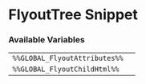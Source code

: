 # FlyoutTree Snippet

### Available Variables
|||
|---|---|
| `%%GLOBAL_FlyoutAttributes%%` |
| `%%GLOBAL_FlyoutChildHtml%%` |
